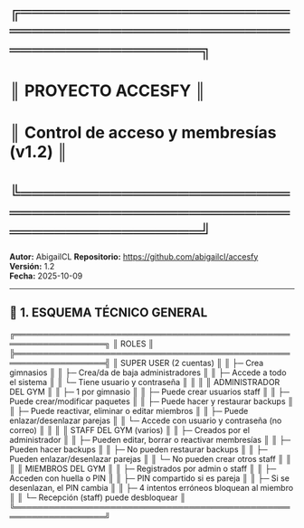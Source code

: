 # ╔══════════════════════════════════════════════════════════════════╗
# ║                         PROYECTO ACCESFY                         ║
# ║                Control de acceso y membresías (v1.2)             ║
# ╚══════════════════════════════════════════════════════════════════╝
**Autor:** AbigailCL 
**Repositorio:** https://github.com/abigailcl/accesfy  
**Versión:** 1.2  
**Fecha:** 2025-10-09  

---

## 🧩 1. ESQUEMA TÉCNICO GENERAL

╔══════════════════════════════════════════════════════════════════╗
║ ROLES ║
╠══════════════════════════════════════════════════════════════════╣
║ SUPER USER (2 cuentas) ║
║ ├─ Crea gimnasios ║
║ ├─ Crea/da de baja administradores ║
║ ├─ Accede a todo el sistema ║
║ └─ Tiene usuario y contraseña ║
║ ║
║ ADMINISTRADOR DEL GYM ║
║ ├─ 1 por gimnasio ║
║ ├─ Puede crear usuarios staff ║
║ ├─ Puede crear/modificar paquetes ║
║ ├─ Puede hacer y restaurar backups ║
║ ├─ Puede reactivar, eliminar o editar miembros ║
║ ├─ Puede enlazar/desenlazar parejas ║
║ └─ Accede con usuario y contraseña (no correo) ║
║ ║
║ STAFF DEL GYM (varios) ║
║ ├─ Creados por el administrador ║
║ ├─ Pueden editar, borrar o reactivar membresías ║
║ ├─ Pueden hacer backups ║
║ ├─ No pueden restaurar backups ║
║ ├─ Pueden enlazar/desenlazar parejas ║
║ └─ No pueden crear otros staff ║
║ ║
║ MIEMBROS DEL GYM ║
║ ├─ Registrados por admin o staff ║
║ ├─ Acceden con huella o PIN ║
║ ├─ PIN compartido si es pareja ║
║ ├─ Si se desenlazan, el PIN cambia ║
║ ├─ 4 intentos erróneos bloquean al miembro ║
║ └─ Recepción (staff) puede desbloquear ║
╚══════════════════════════════════════════════════════════════════╝
